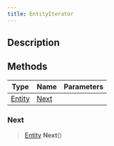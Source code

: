 ```yaml
---
title: EntityIterator
---
```

## Description

## Methods

| Type                                  | Name          | Parameters |
| ------------------------------------- | ------------- | ---------- |
| [Entity](/vext/ref/shared/class/entity) | [Next](#next) |            |

### Next

> [Entity](/vext/ref/shared/class/entity) **Next**()
